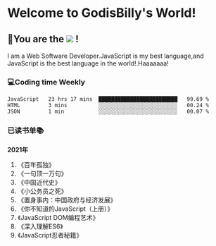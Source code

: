 # Welcome to GodisBilly's World!
## :partying_face:You are the  ![](https://visitor-badge.glitch.me/badge?page_id=Godisbilly.readme) !
I am a Web Software Developer.JavaScript is my best language,and JavaScript is the best language in the world!.Haaaaaaa!
### :computer:Coding time Weekly
  <!--START_SECTION:waka-->
```text
JavaScript   23 hrs 17 mins  █████████████████████████   99.69 % 
HTML         3 mins          ░░░░░░░░░░░░░░░░░░░░░░░░░   00.24 % 
JSON         1 min           ░░░░░░░░░░░░░░░░░░░░░░░░░   00.07 % 
```
<!--END_SECTION:waka-->
### 已读书单:books:
**2021年**
1. 《百年孤独》
2. 《一句顶一万句》
3. 《中国近代史》
4. 《小公务员之死》
5. 《置身事内：中国政府与经济发展》
6. 《你不知道的JavaScript（上册）》
7. 《JavaScript DOM编程艺术》
8. 《深入理解ES6》
9. 《JavaScript忍者秘籍》
